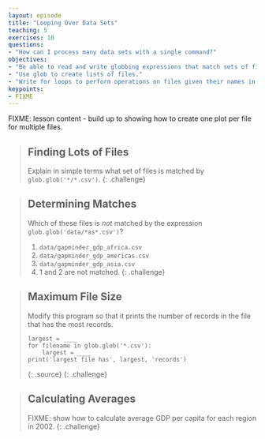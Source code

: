 ```yaml
---
layout: episode
title: "Looping Over Data Sets"
teaching: 5
exercises: 10
questions:
- "How can I process many data sets with a single command?"
objectives:
- "Be able to read and write globbing expressions that match sets of files."
- "Use glob to create lists of files."
- "Write for loops to perform operations on files given their names in a list."
keypoints:
- FIXME
---
```

FIXME: lesson content - build up to showing how to create one plot per file for multiple files.

> ## Finding Lots of Files
> 
> Explain in simple terms what set of files is matched by `glob.glob('*/*.csv')`.
{: .challenge}

> ## Determining Matches
> 
> Which of these files is *not* matched by the expression `glob.glob('data/*as*.csv')`?
> 
> 1. `data/gapminder_gdp_africa.csv`
> 2. `data/gapminder_gdp_americas.csv`
> 3. `data/gapminder_gdp_asia.csv`
> 4. 1 and 2 are not matched.
{: .challenge}

> ## Maximum File Size
> 
> Modify this program so that it prints the number of records in
> the file that has the most records.
> 
> ~~~
> largest = ____
> for filename in glob.glob('*.csv'):
>     largest = ____
> print('largest file has', largest, 'records')
> ~~~
> {: .source}
{: .challenge}

> ## Calculating Averages
> 
> FIXME: show how to calculate average GDP per capita for each region in 2002.
{: .challenge}
